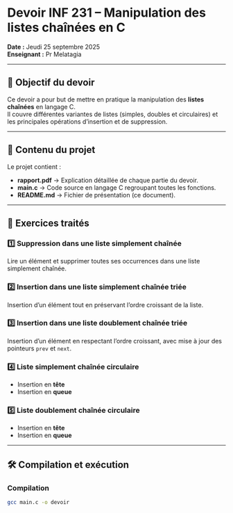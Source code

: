 # Devoir INF 231 – Manipulation des listes chaînées en C  

**Date :** Jeudi 25 septembre 2025  
**Enseignant :** Pr Melatagia  

---

## 📌 Objectif du devoir  
Ce devoir a pour but de mettre en pratique la manipulation des **listes chaînées** en langage C.  
Il couvre différentes variantes de listes (simples, doubles et circulaires) et les principales opérations d’insertion et de suppression.  

---

## 📂 Contenu du projet  

Le projet contient :  
- **rapport.pdf** → Explication détaillée de chaque partie du devoir.  
- **main.c** → Code source en langage C regroupant toutes les fonctions.  
- **README.md** → Fichier de présentation (ce document).  

---

## 📖 Exercices traités  

### 1️⃣ Suppression dans une liste simplement chaînée  
Lire un élément et supprimer toutes ses occurrences dans une liste simplement chaînée.  

### 2️⃣ Insertion dans une liste simplement chaînée triée  
Insertion d’un élément tout en préservant l’ordre croissant de la liste.  

### 3️⃣ Insertion dans une liste doublement chaînée triée  
Insertion d’un élément en respectant l’ordre croissant, avec mise à jour des pointeurs `prev` et `next`.  

### 4️⃣ Liste simplement chaînée circulaire  
- Insertion en **tête**  
- Insertion en **queue**  

### 5️⃣ Liste doublement chaînée circulaire  
- Insertion en **tête**  
- Insertion en **queue**  

---

## 🛠️ Compilation et exécution  

### Compilation  
```bash
gcc main.c -o devoir
